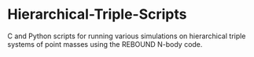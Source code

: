 # Hierarchical-Triple-Scripts
C and Python scripts for running various simulations on hierarchical triple systems of point masses using the REBOUND N-body code.
